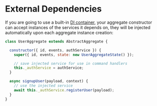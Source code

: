 # External Dependencies

If you are going to use a built-in [DI container](../../middleware/DIContainer.md), your aggregate constructor can accept instances of the services it depends on, they will be injected automatically upon each aggregate instance creation:

```js
class UserAggregate extends AbstractAggregate {

  constructor({ id, events, authService }) {
    super({ id, events, state: new UserAggregateState() });

    // save injected service for use in command handlers
    this._authService = authService;
  }

  async signupUser(payload, context) {
    // use the injected service
    await this._authService.registerUser(payload);
  }
}
```
